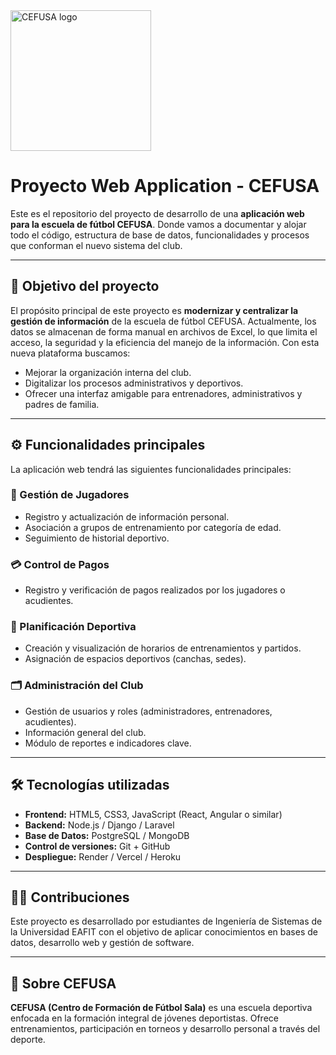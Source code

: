 <img width="225" height="225" alt="CEFUSA logo" src="https://github.com/user-attachments/assets/b3e968d0-2c5e-4fab-9d7e-3790ea6cb518" />


#  Proyecto Web Application - CEFUSA

Este es el repositorio del proyecto de desarrollo de una **aplicación web para la escuela de fútbol CEFUSA**. Donde vamos a documentar y alojar todo el código, estructura de base de datos, funcionalidades y procesos que conforman el nuevo sistema del club.

---

## 📌 Objetivo del proyecto

El propósito principal de este proyecto es **modernizar y centralizar la gestión de información** de la escuela de fútbol CEFUSA. Actualmente, los datos se almacenan de forma manual en archivos de Excel, lo que limita el acceso, la seguridad y la eficiencia del manejo de la información. Con esta nueva plataforma buscamos:

- Mejorar la organización interna del club.
- Digitalizar los procesos administrativos y deportivos.
- Ofrecer una interfaz amigable para entrenadores, administrativos y padres de familia.

---

## ⚙️ Funcionalidades principales
    
La aplicación web tendrá las siguientes funcionalidades principales:

### 👥 Gestión de Jugadores
- Registro y actualización de información personal.
- Asociación a grupos de entrenamiento por categoría de edad.
- Seguimiento de historial deportivo.

### 💳 Control de Pagos
- Registro y verificación de pagos realizados por los jugadores o acudientes.

### 📅 Planificación Deportiva
- Creación y visualización de horarios de entrenamientos y partidos.
- Asignación de espacios deportivos (canchas, sedes).

### 🗂️ Administración del Club
- Gestión de usuarios y roles (administradores, entrenadores, acudientes).
- Información general del club.
- Módulo de reportes e indicadores clave.

---

## 🛠️ Tecnologías utilizadas

- **Frontend:** HTML5, CSS3, JavaScript (React, Angular o similar)
- **Backend:** Node.js / Django / Laravel
- **Base de Datos:** PostgreSQL / MongoDB
- **Control de versiones:** Git + GitHub
- **Despliegue:** Render / Vercel / Heroku

---

## 👨‍💻 Contribuciones

Este proyecto es desarrollado por estudiantes de Ingeniería de Sistemas de la Universidad EAFIT con el objetivo de aplicar conocimientos en bases de datos, desarrollo web y gestión de software.

---

## 📌 Sobre CEFUSA

**CEFUSA (Centro de Formación de Fútbol Sala)** es una escuela deportiva enfocada en la formación integral de jóvenes deportistas. Ofrece entrenamientos, participación en torneos y desarrollo personal a través del deporte.

